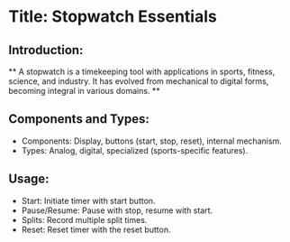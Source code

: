 # Title: Stopwatch Essentials

## Introduction:
** A stopwatch is a timekeeping tool with applications in sports, fitness, science, and industry. It has evolved from mechanical to digital forms, becoming integral in various domains. **

## Components and Types:

- Components: Display, buttons (start, stop, reset), internal mechanism.
- Types: Analog, digital, specialized (sports-specific features).


## Usage:

- Start: Initiate timer with start button.
- Pause/Resume: Pause with stop, resume with start.
- Splits: Record multiple split times.
- Reset: Reset timer with the reset button.


